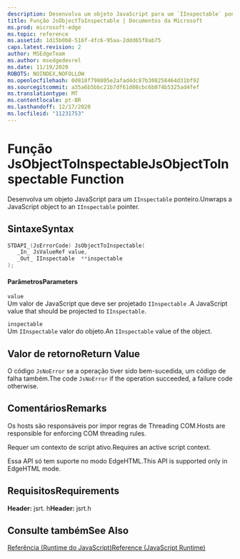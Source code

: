 ```yaml
---
description: Desenvolva um objeto JavaScript para um `IInspectable` ponteiro.
title: Função JsObjectToInspectable | Documentos da Microsoft
ms.prod: microsoft-edge
ms.topic: reference
ms.assetid: 1d15b0b8-516f-4fc6-95aa-2ddd65f8ab75
caps.latest.revision: 2
author: MSEdgeTeam
ms.author: msedgedevrel
ms.date: 11/19/2020
ROBOTS: NOINDEX,NOFOLLOW
ms.openlocfilehash: 0d818f798805e2afad4dc87b308258464d31bf92
ms.sourcegitcommit: a35a6b5bbc21b7df61d08cbc6b074b5325ad4fef
ms.translationtype: MT
ms.contentlocale: pt-BR
ms.lasthandoff: 12/17/2020
ms.locfileid: "11231753"
---
```

# <span data-ttu-id="87761-103">Função JsObjectToInspectable</span><span class="sxs-lookup"><span data-stu-id="87761-103">JsObjectToInspectable Function</span></span>

<span data-ttu-id="87761-104">Desenvolva um objeto JavaScript para um `IInspectable` ponteiro.</span><span class="sxs-lookup"><span data-stu-id="87761-104">Unwraps a JavaScript object to an `IInspectable` pointer.</span></span>  
  
## <span data-ttu-id="87761-105">Sintaxe</span><span class="sxs-lookup"><span data-stu-id="87761-105">Syntax</span></span>  
  
```cpp  
STDAPI_(JsErrorCode) JsObjectToInspectable(  
   _In_ JsValueRef value,  
   _Out_ IInspectable  **inspectable  
);  
```  
  
#### <span data-ttu-id="87761-106">Parâmetros</span><span class="sxs-lookup"><span data-stu-id="87761-106">Parameters</span></span>  
 `value`  
 <span data-ttu-id="87761-107">Um valor de JavaScript que deve ser projetado `IInspectable` .</span><span class="sxs-lookup"><span data-stu-id="87761-107">A JavaScript value that should be projected to `IInspectable`.</span></span>  
  
 `inspectable`  
 <span data-ttu-id="87761-108">Um `IInspectable` valor do objeto.</span><span class="sxs-lookup"><span data-stu-id="87761-108">An `IInspectable` value of the object.</span></span>  
  
## <span data-ttu-id="87761-109">Valor de retorno</span><span class="sxs-lookup"><span data-stu-id="87761-109">Return Value</span></span>  
 <span data-ttu-id="87761-110">O código `JsNoError` se a operação tiver sido bem-sucedida, um código de falha também.</span><span class="sxs-lookup"><span data-stu-id="87761-110">The code `JsNoError` if the operation succeeded, a failure code otherwise.</span></span>  
  
## <span data-ttu-id="87761-111">Comentários</span><span class="sxs-lookup"><span data-stu-id="87761-111">Remarks</span></span>  
 <span data-ttu-id="87761-112">Os hosts são responsáveis por impor regras de Threading COM.</span><span class="sxs-lookup"><span data-stu-id="87761-112">Hosts are responsible for enforcing COM threading rules.</span></span>  
  
 <span data-ttu-id="87761-113">Requer um contexto de script ativo.</span><span class="sxs-lookup"><span data-stu-id="87761-113">Requires an active script context.</span></span>  
  
 <span data-ttu-id="87761-114">Essa API só tem suporte no modo EdgeHTML.</span><span class="sxs-lookup"><span data-stu-id="87761-114">This API is supported only in EdgeHTML mode.</span></span>  
  
## <span data-ttu-id="87761-115">Requisitos</span><span class="sxs-lookup"><span data-stu-id="87761-115">Requirements</span></span>  
 <span data-ttu-id="87761-116">**Header:** jsrt. h</span><span class="sxs-lookup"><span data-stu-id="87761-116">**Header:** jsrt.h</span></span>  
  
## <span data-ttu-id="87761-117">Consulte também</span><span class="sxs-lookup"><span data-stu-id="87761-117">See Also</span></span>  
 [<span data-ttu-id="87761-118">Referência (Runtime do JavaScript)</span><span class="sxs-lookup"><span data-stu-id="87761-118">Reference (JavaScript Runtime)</span></span>](../chakra-hosting/reference-javascript-runtime.md)
